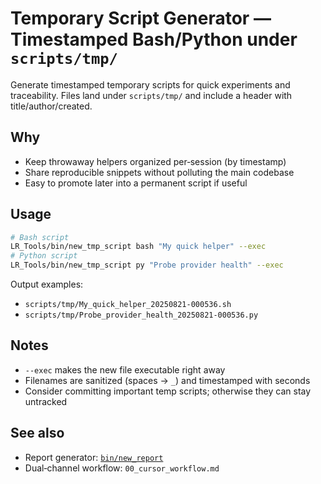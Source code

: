 # Temporary Script Generator — Timestamped Bash/Python under `scripts/tmp/`

Generate timestamped temporary scripts for quick experiments and traceability. Files land under `scripts/tmp/` and include a header with title/author/created.

## Why
- Keep throwaway helpers organized per‑session (by timestamp)
- Share reproducible snippets without polluting the main codebase
- Easy to promote later into a permanent script if useful

## Usage
```bash
# Bash script
LR_Tools/bin/new_tmp_script bash "My quick helper" --exec
# Python script
LR_Tools/bin/new_tmp_script py "Probe provider health" --exec
```
Output examples:
- `scripts/tmp/My_quick_helper_20250821-000536.sh`
- `scripts/tmp/Probe_provider_health_20250821-000536.py`

## Notes
- `--exec` makes the new file executable right away
- Filenames are sanitized (spaces → `_`) and timestamped with seconds
- Consider committing important temp scripts; otherwise they can stay untracked

## See also
- Report generator: [`bin/new_report`](../bin/new_report)
- Dual‑channel workflow: `00_cursor_workflow.md`
